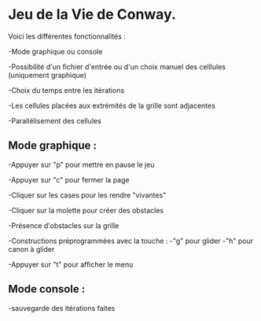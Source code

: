 # Jeu de la Vie de Conway. 

Voici les différentes fonctionnalités :

-Mode graphique ou console

-Possibilité d'un fichier d'entrée ou d'un choix manuel des celllules (uniquement graphique)

-Choix du temps entre les itérations	

-Les cellules placées aux extrémités de la grille sont adjacentes 

-Parallélisement des cellules



## Mode graphique :

-Appuyer sur "p" pour mettre en pause le jeu

-Appuyer sur "c" pour fermer la page

-Cliquer sur les cases pour les rendre "vivantes"

-Cliquer sur la molette pour créer des obstacles

-Présence d'obstacles sur la grille

-Constructions préprogrammées avec la touche :
        -"g" pour glider
        -"h" pour canon à glider

-Appuyer sur "t" pour afficher le menu



## Mode console :

-sauvegarde des itérations faites
